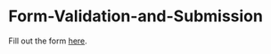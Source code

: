 # Form-Validation-and-Submission
Fill out the form [here](https://yohana701.github.io/Form-Validation-and-Submission/).
